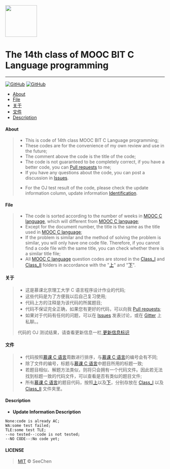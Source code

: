 <img src="https://www.emojidaquan.com/Uploads/image/202105/1621219923545111.gif" width="100" height="100" alt=""/>

# The 14th class of MOOC BIT C Language programming
---
<a href="LICENSE">![GitHub](https://img.shields.io/github/license/SeeChen/MOOC_C_Language?color=1AA260&label=LICENSE)</a>
<a href="https://gitter.im/SeeChen" target="_blank">![GitHub](https://img.shields.io/badge/CHAT-GITTER-FF5CF7?style=flat&logo=gitter)</a>
- [About](#about)
- [File](#file)
- [关于](#关于)
- [文件](#文件)
- [Description](#description)
#### About
>- This is code of 14th class MOOC BIT C Language programming;
>- These codes are for the convenience of my own review and use in the future;
>- The comment above the code is the title of the code;
>- The code is not guaranteed to be completely correct, if you have a better code, you can [Pull requests](https://docs.github.com/en/github/collaborating-with-pull-requests/proposing-changes-to-your-work-with-pull-requests/creating-a-pull-request) to me;
>- If you have any questions about the code, you can post a discussion in [Issues](https://github.com/SeeChen/MOOC_C_Language/issues).
><!--If you want to view the problem-solving ideas, please click [here](https://google.com);-->
>- For the OJ test result of the code, please check the update information column, update information [Identification](#description).
#### File
>- The code is sorted according to the number of weeks in [MOOC C language](https://www.icourse163.org/course/BIT-20019), which will different from [MOOC C language](https://www.icourse163.org/course/BIT-20019);
>- Except for the document number, the title is the same as the title used in [MOOC C language](https://www.icourse163.org/course/BIT-20019);
>- If the problem is similar and the method of solving the problem is similar, you will only have one code file. Therefore, if you cannot find a code file with the same title, you can check whether there is a similar title file;
>- All [MOOC C language](https://www.icourse163.org/course/BIT-20019) question codes are stored in the [Class_I](https://github.com/SeeChen/MOOC_C_Language/tree/main/Class_I) and [Class_II](https://github.com/SeeChen/MOOC_C_Language/tree/main/Class_II) folders in accordance with the "[上](https://www.icourse163.org/course/BIT-20019)" and "[下](https://www.icourse163.org/course/BIT-46004)".
#### 关于
>- 这是慕课北京理工大学 C 语言程序设计作业的代码;
>- 这些代码是为了方便我以后自己复习使用;
>- 代码上方的注释是为该代码的所属题目;
>- 代码不保证完全正确，如果您有更好的代码，可以向我 [Pull requests](https://docs.github.com/en/github/collaborating-with-pull-requests/proposing-changes-to-your-work-with-pull-requests/creating-a-pull-request);
>- 如果对于代码有任何的问题，可以在 [Issues](https://github.com/SeeChen/MOOC_C_Language/issues) 发表讨论，或在 [Gitter](https://gitter.im/SeeChen) 上私聊。。
><!--若想查看题目的解题思路，请点击[这里](https://google.com);-->
>代码的 OJ 测试结果，请查看更新信息一栏,[更新信息标识](#description)
#### 文件
>- 代码按照[慕课 C 语言](https://www.icourse163.org/course/BIT-20019)周数进行排序，与[慕课 C 语言](https://www.icourse163.org/course/BIT-20019)的编号会有不同;
>- 除了文件的编号，标题与[慕课 C 语言](https://www.icourse163.org/course/BIT-20019)中题目所用的标题一致;
>- 若题目相似、解题方法类似，则将只会拥有一个代码文件。因此若无法找到标题一致的代码文件，可以查看是否有类似的题目文件;
>- 所有[慕课 C 语言](https://www.icourse163.org/course/BIT-20019)的题目代码，按照[上](https://www.icourse163.org/course/BIT-20019)以及[下](https://www.icourse163.org/course/BIT-46004)，分别存放在 [Class_I](https://github.com/SeeChen/MOOC_C_Language/tree/main/Class_I) 以及 [Class_II](https://github.com/SeeChen/MOOC_C_Language/tree/main/Class_II) 文件夹里。
#### Description
- **Update Information Description**
```
None:code is already AC;
WA:some test failed;
TLE:some test TLE;
--no tested--:code is not tested;
--NO CODE--:No code yet;
```
#### LICENSE
> [MIT](LICENSE) &copy; SeeChen
